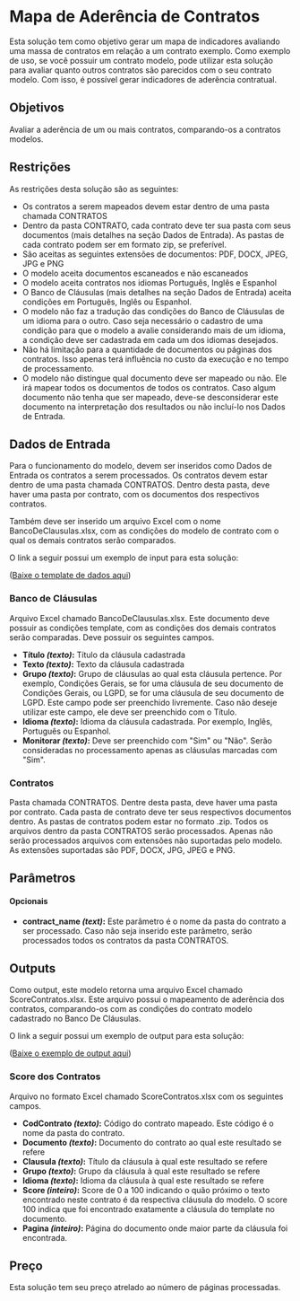# Mapa de Aderência de Contratos
Esta solução tem como objetivo gerar um mapa de indicadores avaliando uma massa de contratos em relação a um contrato exemplo. Como exemplo de uso, se você possuir um contrato modelo, pode utilizar esta solução para avaliar quanto outros contratos são parecidos com o seu contrato modelo. Com isso, é possível gerar indicadores de aderência contratual.

## Objetivos
Avaliar a aderência de um ou mais contratos, comparando-os a contratos modelos.

## Restrições
As restrições desta solução são as seguintes:
- Os contratos a serem mapeados devem estar dentro de uma pasta chamada CONTRATOS
- Dentro da pasta CONTRATO, cada contrato deve ter sua pasta com seus documentos (mais detalhes na seção Dados de Entrada). As pastas de cada contrato podem ser em formato zip, se preferível.
- São aceitas as seguintes extensões de documentos: PDF, DOCX, JPEG, JPG e PNG
- O modelo aceita documentos escaneados e não escaneados
- O modelo aceita contratos nos idiomas Português, Inglês e Espanhol
- O Banco de Cláusulas (mais detalhes na seção Dados de Entrada) aceita condições em Português, Inglês ou Espanhol.
- O modelo não faz a tradução das condições do Banco de Cláusulas de um idioma para o outro. Caso seja necessário o cadastro de uma condição para que o modelo a avalie considerando mais de um idioma, a condição deve ser cadastrada em cada um dos idiomas desejados.
- Não há limitação para a quantidade de documentos ou páginas dos contratos. Isso apenas terá influência no custo da execução e no tempo de processamento.
- O modelo não distingue qual documento deve ser mapeado ou não. Ele irá mapear todos os documentos de todos os contratos. Caso algum documento não tenha que ser mapeado, deve-se desconsiderar este documento na interpretação dos resultados ou não incluí-lo nos Dados de Entrada.

## Dados de Entrada
Para o funcionamento do modelo, devem ser inseridos como Dados de Entrada os contratos a serem processados. Os contratos devem estar dentro de uma pasta chamada CONTRATOS. Dentro desta pasta, deve haver uma pasta por contrato, com os documentos dos respectivos contratos.

Também deve ser inserido um arquivo Excel com o nome BancoDeClausulas.xlsx, com as condições do modelo de contrato com o qual os demais contratos serão comparados.

O link a seguir possui um exemplo de input para esta solução:

(<a href="doc/input_example.zip" download="input_example.zip">Baixe o template de dados aqui</a>)

### Banco de Cláusulas
Arquivo Excel chamado BancoDeClausulas.xlsx. Este documento deve possuir as condições template, com as condições dos demais contratos serão comparadas. Deve possuir os seguintes campos.
-	**Título *(texto)*:** Título da cláusula cadastrada
-	**Texto *(texto)*:** Texto da cláusula cadastrada
-	**Grupo *(texto)*:** Grupo de cláusulas ao qual esta cláusula pertence. Por exemplo, Condições Gerais, se for uma cláusula de seu documento de Condições Gerais, ou LGPD, se for uma cláusula de seu documento de LGPD. Este campo pode ser preenchido livremente. Caso não deseje utilizar este campo, ele deve ser preenchido com o Título.
-	**Idioma *(texto)*:** Idioma da cláusula cadastrada. Por exemplo, Inglês, Português ou Espanhol.
-	**Monitorar *(texto)*:** Deve ser preenchido com "Sim" ou "Não". Serão consideradas no processamento apenas as cláusulas marcadas com "Sim".

### Contratos 
Pasta chamada CONTRATOS. Dentre desta pasta, deve haver uma pasta por contrato. Cada pasta de contrato deve ter seus respectivos documentos dentro. As pastas de contratos podem estar no formato .zip. Todos os arquivos dentro da pasta CONTRATOS serão processados. Apenas não serão processados arquivos com extensões não suportadas pelo modelo. As extensões suportadas são PDF, DOCX, JPG, JPEG e PNG.

## Parâmetros

#### Opcionais
-	**contract_name *(text)*:** Este parâmetro é o nome da pasta do contrato a ser processado. Caso não seja inserido este parâmetro, serão processados todos os contratos da pasta CONTRATOS.  

## Outputs
Como output, este modelo retorna uma arquivo Excel chamado ScoreContratos.xlsx. Este arquivo possui o mapeamento de aderência dos contratos, comparando-os com as condições do contrato modelo cadastrado no Banco De Cláusulas.

O link a seguir possui um exemplo de output para esta solução:

(<a href="doc/ScoreContratos.xlsx" download="ScoreContratos.xlsx">Baixe o exemplo de output aqui</a>)

### Score dos Contratos
Arquivo no formato Excel chamado ScoreContratos.xlsx com os seguintes campos.

-	**CodContrato *(texto)*:** Código do contrato mapeado. Este código é o nome da pasta do contrato.
-	**Documento *(texto)*:** Documento do contrato ao qual este resultado se refere 
-	**Clausula *(texto)*:** Título da cláusula à qual este resultado se refere 
-	**Grupo *(texto)*:** Grupo da cláusula à qual este resultado se refere 
-	**Idioma *(texto)*:** Idioma da cláusula à qual este resultado se refere 
-	**Score *(inteiro)*:** Score de 0 a 100 indicando o quão próximo o texto encontrado neste contrato é da respectiva cláusula do modelo. O score 100 indica que foi encontrado exatamente a cláusula do template no documento.
-	**Pagina *(inteiro)*:** Página do documento onde maior parte da cláusula foi encontrada.

## Preço
Esta solução tem seu preço atrelado ao número de páginas processadas.